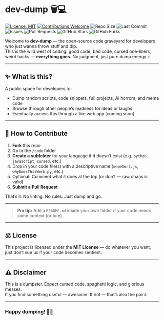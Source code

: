# dev-dump 🗑️💻

[![License: MIT](https://img.shields.io/badge/License-MIT-yellow.svg)](LICENSE)
[![Contributions Welcome](https://img.shields.io/badge/contributions-welcome-brightgreen.svg)](./CONTRIBUTING.md)
![Repo Size](https://img.shields.io/github/repo-size/DWIP-BISWAS/dev-dump)
![Last Commit](https://img.shields.io/github/last-commit/DWIP-BISWAS/dev-dump)
![Issues](https://img.shields.io/github/issues/DWIP-BISWAS/dev-dump)
![Pull Requests](https://img.shields.io/github/issues-pr/DWIP-BISWAS/dev-dump)
![GitHub Stars](https://img.shields.io/github/stars/DWIP-BISWAS/dev-dump?style=social)
![GitHub Forks](https://img.shields.io/github/forks/DWIP-BISWAS/dev-dump?style=social)


Welcome to **dev-dump** — the open-source code graveyard for developers who just wanna throw stuff and dip.  
This is the wild west of coding: good code, bad code, cursed one-liners, weird hacks — **everything goes**. No judgment, just pure dump energy 💀

---

## ✨ What is this?

A public space for developers to:
- Dump random scripts, code snippets, full projects, AI horrors, and meme code
- Browse through other people’s madness for ideas or laughs
- Eventually access this through a live web app (coming soon)

---

## 🚀 How to Contribute

1. **Fork** this repo
2. Go to the `/code` folder
3. **Create a subfolder** for your language if it doesn’t exist (e.g. `python`, `javascript`, `cursed`, etc.)
4. Drop in your code file(s) with a descriptive name (`memeSort.js`, `whyDoesThisWork.py`, etc.)
5. Optional: Comment what it does at the top (or don’t — raw chaos is valid)
6. **Submit a Pull Request**

That’s it. No linting. No rules. Just dump and go.

---

> **Pro tip:** Add a `README.md` inside your own folder if your code needs some context (or lore).

---

## ⚖️ License

This project is licensed under the **MIT License** — do whatever you want, just don’t sue us if your code becomes sentient.

---

## ⚠️ Disclaimer

This is a dumpster. Expect cursed code, spaghetti logic, and glorious messes.  
If you find something useful — awesome. If not — that’s also the point.

---

### Happy dumping! 💾💀
